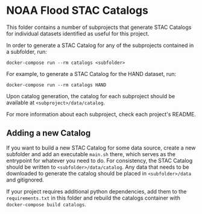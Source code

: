 # NOAA Flood STAC Catalogs

This folder contains a number of subprojects that generate STAC Catalogs for individual datasets identified as useful for this project.

In order to generate a STAC Catalog for any of the subprojects contained in a subfolder, run:

```shell
docker-compose run --rm catalogs <subfolder>
```

For example, to generate a STAC Catalog for the HAND dataset, run:

```shell
docker-compose run --rm catalogs HAND
```

Upon catalog generation, the catalog for each subproject should be available at `<subproject>/data/catalog`.

For more information about each subproject, check each project's README.

## Adding a new Catalog

If you want to build a new STAC Catalog for some data source, create a new subfolder and add an executable `main.sh` there, which serves as the entrypoint for whatever you need to do. For consistency, the STAC Catalog should be written to `<subfolder>/data/catalog`. Any data that needs to be downloaded to generate the catalog should be placed in `<subfolder>/data` and gitignored.

If your project requires additional python dependencies, add them to the `requirements.txt` in this folder and rebuild the catalogs container with `docker-compose build catalogs`.
